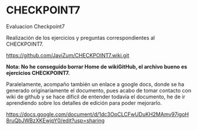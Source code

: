 # CHECKPOINT7
Evaluacion Checkpoint7

Realización de los ejercicios y preguntas correspondientes al CHECKPOINT7.

https://github.com/JaviZum/CHECKPOINT7.wiki.git

**Nota: No he conseguido borrar Home de wikiGitHub, el archivo bueno es ejercicios CHECKPOINT7.**

Paralelamente, acompaño también un enlace a google docs, donde se ha generado originariamente el documento, pues acabo de tomar contacto con wiki de github y se hace difícil de entender todavía el documento, he de ir aprendiendo sobre los detalles de edición para poder mejorarlo.

https://docs.google.com/document/d/1dc3OpCLCFwUDuKH2MAmv97igoH8ruQbJWBzXKEwjpY0/edit?usp=sharing
